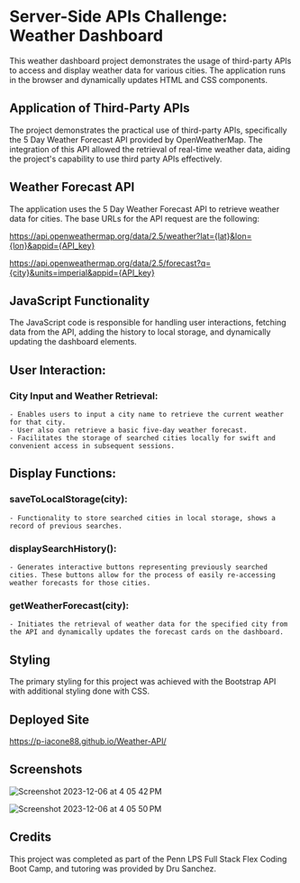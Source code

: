 # Server-Side APIs Challenge: Weather Dashboard

This weather dashboard project demonstrates the usage of third-party APIs to access and display weather data for various cities. The application runs in the browser and dynamically updates HTML and CSS components.


## Application of Third-Party APIs

The project demonstrates the practical use of third-party APIs, specifically the 5 Day Weather Forecast API provided by OpenWeatherMap. The integration of this API allowed the retrieval of real-time weather data, aiding the project's capability to use third party APIs effectively.

## Weather Forecast API

The application uses the 5 Day Weather Forecast API to retrieve weather data for cities. The base URLs for the API request are the following:

https://api.openweathermap.org/data/2.5/weather?lat={lat}&lon={lon}&appid={API_key}

https://api.openweathermap.org/data/2.5/forecast?q={city}&units=imperial&appid={API_key}

## JavaScript Functionality

The JavaScript code is responsible for handling user interactions, fetching data from the API, adding the history to local storage, and dynamically updating the dashboard elements.

## User Interaction:

### City Input and Weather Retrieval:
    - Enables users to input a city name to retrieve the current weather for that city.
    - User also can retrieve a basic five-day weather forecast.
    - Facilitates the storage of searched cities locally for swift and convenient access in subsequent sessions.

## Display Functions:

### saveToLocalStorage(city):
    - Functionality to store searched cities in local storage, shows a record of previous searches.

### displaySearchHistory():
    - Generates interactive buttons representing previously searched cities. These buttons allow for the process of easily re-accessing weather forecasts for those cities.

### getWeatherForecast(city):
    - Initiates the retrieval of weather data for the specified city from the API and dynamically updates the forecast cards on the dashboard.


## Styling

The primary styling for this project was achieved with the Bootstrap API with additional styling done with CSS.

## Deployed Site

https://p-iacone88.github.io/Weather-API/

## Screenshots

![Screenshot 2023-12-06 at 4 05 42 PM](https://github.com/p-iacone88/Weather-API/assets/50248763/b9ce4c75-7614-4d4a-a928-c12930ae7057)

![Screenshot 2023-12-06 at 4 05 50 PM](https://github.com/p-iacone88/Weather-API/assets/50248763/f7e57794-6b43-4f07-8fe6-38967b17b2ff)




## Credits
This project was completed as part of the Penn LPS Full Stack Flex Coding Boot Camp, and tutoring was provided by Dru Sanchez.
